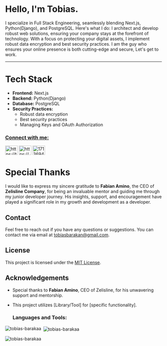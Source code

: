 <body>
  <h1>Hello, I'm Tobias.</h1>
  <p>I specialize in Full Stack Engineering, seamlessly blending Next.js, Python(Django), and PostgreSQL. Here's what I do: I architect and develop robust web solutions, ensuring your company stays at the forefront of technology. With a focus on protecting your digital assets, I implement robust data encryption and best security practices. I am the guy who ensures your online presence is both cutting-edge and secure, Let's get to work.</p>
</body>

<hr />

# Tech Stack

- **Frontend:** Next.js
- **Backend:** Python(Django)
- **Database:** PostgreSQL
- **Security Practices:**
  - Robust data encryption
  - Best security practices
  - Managing Keys and OAuth Authorization



<p align="left"> <a href="https://github.com/ryo-ma/github-profile-trophy">  </p> <h3 align="left">Connect with me:</h3> <p align="left"> <a href="https://twitter.com/https://twitter.com/ngairatobbi" target="blank"><img align="center" src="https://raw.githubusercontent.com/rahuldkjain/github-profile-readme-generator/master/src/images/icons/Social/twitter.svg" alt="https://twitter.com/ngairatobbi" height="30" width="40" /></a> <a href="https://linkedin.com/in/https://www.linkedin.com/in/tobias-ngaira-579536238/" target="blank"><img align="center" src="https://raw.githubusercontent.com/rahuldkjain/github-profile-readme-generator/master/src/images/icons/Social/linked-in-alt.svg" alt="https://www.linkedin.com/in/tobias-ngaira-579536238/" height="30" width="40" /></a> <a href="https://stackoverflow.com/users/17136942" target="blank"><img align="center" src="https://raw.githubusercontent.com/rahuldkjain/github-profile-readme-generator/master/src/images/icons/Social/stack-overflow.svg" alt="17136942" height="30" width="40" /></a> </p> 


# Special Thanks

I would like to express my sincere gratitude to **Fabian Amino**, the CEO of **Zelisline Company**, for being an invaluable mentor and guiding me through my junior developer journey. His insights, support, and encouragement have played a significant role in my growth and development as a developer.

## Contact

Feel free to reach out if you have any questions or suggestions. You can contact me via email at tobiasbarakan@gmail.com.

## License

This project is licensed under the [MIT License](LICENSE).

## Acknowledgements

- Special thanks to **Fabian Amino**, CEO of Zelisline, for his unwavering support and mentorship.
- This project utilizes [Library/Tool] for [specific functionality].








  
  
  
  <h3 align="left">Languages and Tools:</h3> 

</p> <p><img align="left" src="https://github-readme-stats.vercel.app/api/top-langs?username=tobias-barakaa&show_icons=true&locale=en&layout=compact" alt="tobias-barakaa" /></p> <p>&nbsp;<img align="center" src="https://github-readme-stats.vercel.app/api?username=tobias-barakaa&show_icons=true&locale=en" alt="tobias-barakaa" /></p> <p><img align="center" src="https://github-readme-streak-stats.herokuapp.com/?user=tobias-barakaa&" alt="tobias-barakaa" /></p>
